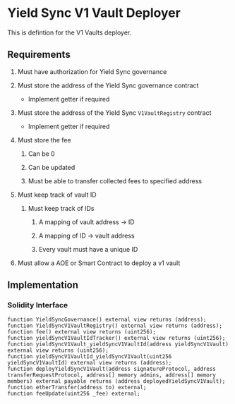 # Yield Sync V1 Vault Deployer

This is defintion for the V1 Vaults deployer.

## Requirements

1. Must have authorization for Yield Sync governance

1. Must store the address of the Yield Sync governance contract
	- Implement getter if required

2. Must store the address of the Yield Sync `V1VaultRegistry` contract
	- Implement getter if required

3. Must store the fee
	1. Can be 0

	2. Can be updated

	3. Must be able to transfer collected fees to specified address

4. Must keep track of vault ID

	1. Must keep track of IDs

		1. A mapping of vault address -> ID

		2. A mapping of ID -> vault address

		3. Every vault must have a unique ID

5. Must allow a AOE or Smart Contract to deploy a v1 vault

## Implementation

### Solidity Interface

```solidity
function YieldSyncGovernance() external view returns (address);
function YieldSyncV1VaultRegistry() external view returns (address);
function fee() external view returns (uint256);
function yieldSyncV1VaultIdTracker() external view returns (uint256);
function yieldSyncV1Vault_yieldSyncV1VaultId(address yieldSyncV1Vault) external view returns (uint256);
function yieldSyncV1VaultId_yieldSyncV1Vault(uint256 yieldSyncV1VaultId) external view returns (address);
function deployYieldSyncV1Vault(address signatureProtocol, address transferRequestProtocol, address[] memory admins, address[] memory members) external payable returns (address deployedYieldSyncV1Vault);
function etherTransfer(address to) external;
function feeUpdate(uint256 _fee) external;
```
